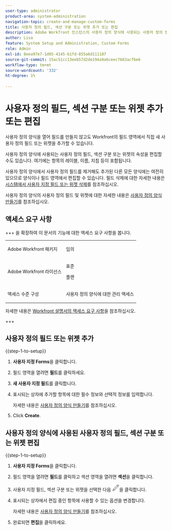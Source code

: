 ```yaml
---
user-type: administrator
product-area: system-administration
navigation-topic: create-and-manage-custom-forms
title: 사용자 정의 필드, 섹션 구분 또는 위젯 추가 또는 편집
description: Adobe Workfront 인스턴스의 사용자 정의 양식에 사용되는 사용자 정의 필드, 섹션 구분 또는 위젯의 속성을 편집할 수 있습니다. 여기에는 항목의 레이블, 이름, 지침 등이 포함됩니다.
author: Lisa
feature: System Setup and Administration, Custom Forms
role: Admin
exl-id: 8eea97e7-1d05-4145-b1fd-855a6d111107
source-git-commit: 15ac51cc13eeb57d2de194a9a6ceec7683acfbe6
workflow-type: tm+mt
source-wordcount: '332'
ht-degree: 1%

---
```


# 사용자 정의 필드, 섹션 구분 또는 위젯 추가 또는 편집

사용자 정의 양식을 열어 필드를 만들지 않고도 Workfront의 필드 영역에서 직접 새 사용자 정의 필드 또는 위젯을 추가할 수 있습니다.

사용자 정의 양식에 사용되는 사용자 정의 필드, 섹션 구분 또는 위젯의 속성을 편집할 수도 있습니다. 여기에는 항목의 레이블, 이름, 지침 등이 포함됩니다.

사용자 정의 양식에서 사용자 정의 필드를 제거해도 추가된 다른 모든 양식에는 여전히 있으므로 양식이나 필드 영역에서 편집할 수 있습니다. 필드 삭제에 대한 자세한 내용은 [시스템에서 사용자 지정 필드 또는 위젯 삭제](/help/quicksilver/administration-and-setup/customize-workfront/create-manage-custom-forms/delete-a-custom-field.md)를 참조하십시오.

사용자 정의 양식의 사용자 정의 필드 및 위젯에 대한 자세한 내용은 [사용자 정의 양식 만들기](/help/quicksilver/administration-and-setup/customize-workfront/create-manage-custom-forms/form-designer/design-a-form/design-a-form.md)를 참조하십시오.

## 액세스 요구 사항

+++ 을 확장하여 이 문서의 기능에 대한 액세스 요구 사항을 봅니다.

<table style="table-layout:auto"> 
 <col> 
 <col> 
 <tbody> 
  <tr> 
   <td>Adobe Workfront 패키지</td> 
   <td><p>임의</p></td> 
  </tr> 
  <tr> 
   <td>Adobe Workfront 라이선스</td> 
   <td><p>표준</p>
       <p>플랜</p></td>
  </tr> 
  <tr> 
   <td>액세스 수준 구성</td> 
   <td> <p>사용자 정의 양식에 대한 관리 액세스</p> </td> 
  </tr>  
 </tbody> 
</table>

자세한 내용은 [Workfront 설명서의 액세스 요구 사항](/help/quicksilver/administration-and-setup/add-users/access-levels-and-object-permissions/access-level-requirements-in-documentation.md)을 참조하십시오.

+++

## 사용자 정의 필드 또는 위젯 추가

{{step-1-to-setup}}

1. **사용자 지정 Forms**&#x200B;을 클릭합니다.
1. 필드 영역을 열려면 **필드**&#x200B;를 클릭하세요.
1. **새 사용자 지정 필드**&#x200B;를 클릭합니다.
1. 표시되는 상자에 추가할 항목에 대한 필수 정보와 선택적 정보를 입력합니다.

   자세한 내용은 [사용자 정의 양식 만들기](/help/quicksilver/administration-and-setup/customize-workfront/create-manage-custom-forms/form-designer/design-a-form/design-a-form.md)를 참조하십시오.

1. Click **Create**.

## 사용자 정의 양식에 사용된 사용자 정의 필드, 섹션 구분 또는 위젯 편집

{{step-1-to-setup}}

1. **사용자 지정 Forms**&#x200B;을 클릭합니다.
1. 필드 영역을 열려면 **필드**&#x200B;를 클릭하고 섹션 영역을 열려면 **섹션**&#x200B;을 클릭합니다.
1. 사용자 지정 필드, 섹션 구분 또는 위젯을 선택한 다음 ![편집 아이콘](assets/edit-icon.png)을 클릭합니다.
1. 표시되는 상자에서 편집 중인 항목에 사용할 수 있는 옵션을 변경합니다.

   자세한 내용은 [사용자 정의 양식 만들기](/help/quicksilver/administration-and-setup/customize-workfront/create-manage-custom-forms/form-designer/design-a-form/design-a-form.md)를 참조하십시오.

1. 완료되면 **편집**&#x200B;을 클릭하세요.

